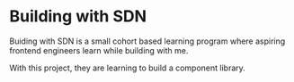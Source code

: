 # Building with SDN
Buiding with SDN is a small cohort based learning program where aspiring frontend engineers learn while building with me.

With this project, they are learning to build a component library.